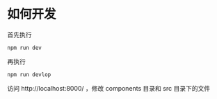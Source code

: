 # 如何开发

首先执行

    npm run dev

再执行

    npm run devlop

访问 http://localhost:8000/ ，修改 components 目录和 src 目录下的文件
